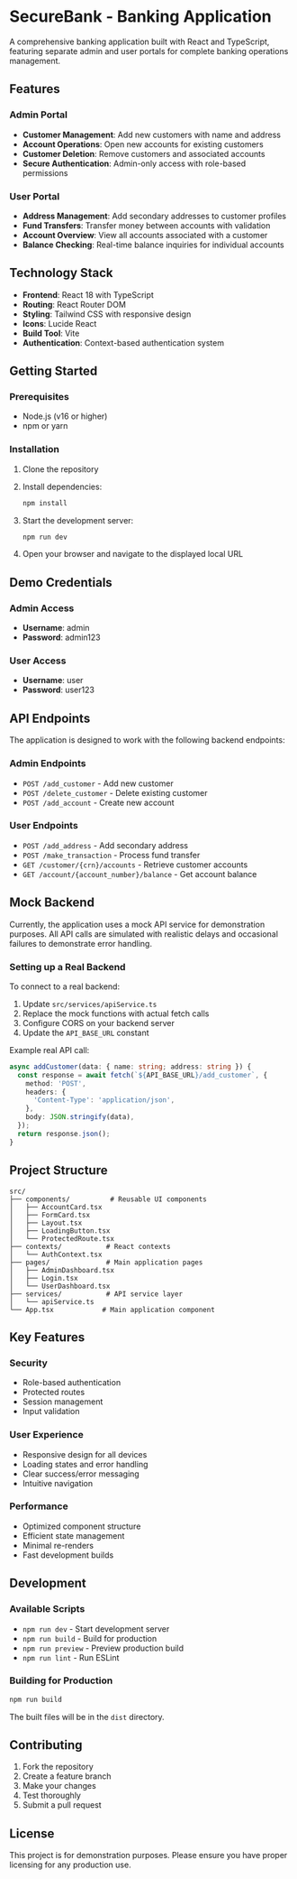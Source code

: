 # SecureBank - Banking Application

A comprehensive banking application built with React and TypeScript, featuring separate admin and user portals for complete banking operations management.

## Features

### Admin Portal
- **Customer Management**: Add new customers with name and address
- **Account Operations**: Open new accounts for existing customers
- **Customer Deletion**: Remove customers and associated accounts
- **Secure Authentication**: Admin-only access with role-based permissions

### User Portal
- **Address Management**: Add secondary addresses to customer profiles
- **Fund Transfers**: Transfer money between accounts with validation
- **Account Overview**: View all accounts associated with a customer
- **Balance Checking**: Real-time balance inquiries for individual accounts

## Technology Stack

- **Frontend**: React 18 with TypeScript
- **Routing**: React Router DOM
- **Styling**: Tailwind CSS with responsive design
- **Icons**: Lucide React
- **Build Tool**: Vite
- **Authentication**: Context-based authentication system

## Getting Started

### Prerequisites
- Node.js (v16 or higher)
- npm or yarn

### Installation

1. Clone the repository
2. Install dependencies:
   ```bash
   npm install
   ```

3. Start the development server:
   ```bash
   npm run dev
   ```

4. Open your browser and navigate to the displayed local URL

## Demo Credentials

### Admin Access
- **Username**: admin
- **Password**: admin123

### User Access
- **Username**: user
- **Password**: user123

## API Endpoints

The application is designed to work with the following backend endpoints:

### Admin Endpoints
- `POST /add_customer` - Add new customer
- `POST /delete_customer` - Delete existing customer
- `POST /add_account` - Create new account

### User Endpoints
- `POST /add_address` - Add secondary address
- `POST /make_transaction` - Process fund transfer
- `GET /customer/{crn}/accounts` - Retrieve customer accounts
- `GET /account/{account_number}/balance` - Get account balance

## Mock Backend

Currently, the application uses a mock API service for demonstration purposes. All API calls are simulated with realistic delays and occasional failures to demonstrate error handling.

### Setting up a Real Backend

To connect to a real backend:

1. Update `src/services/apiService.ts`
2. Replace the mock functions with actual fetch calls
3. Configure CORS on your backend server
4. Update the `API_BASE_URL` constant

Example real API call:
```typescript
async addCustomer(data: { name: string; address: string }) {
  const response = await fetch(`${API_BASE_URL}/add_customer`, {
    method: 'POST',
    headers: {
      'Content-Type': 'application/json',
    },
    body: JSON.stringify(data),
  });
  return response.json();
}
```

## Project Structure

```
src/
├── components/          # Reusable UI components
│   ├── AccountCard.tsx
│   ├── FormCard.tsx
│   ├── Layout.tsx
│   ├── LoadingButton.tsx
│   └── ProtectedRoute.tsx
├── contexts/           # React contexts
│   └── AuthContext.tsx
├── pages/              # Main application pages
│   ├── AdminDashboard.tsx
│   ├── Login.tsx
│   └── UserDashboard.tsx
├── services/           # API service layer
│   └── apiService.ts
└── App.tsx            # Main application component
```

## Key Features

### Security
- Role-based authentication
- Protected routes
- Session management
- Input validation

### User Experience
- Responsive design for all devices
- Loading states and error handling
- Clear success/error messaging
- Intuitive navigation

### Performance
- Optimized component structure
- Efficient state management
- Minimal re-renders
- Fast development builds

## Development

### Available Scripts
- `npm run dev` - Start development server
- `npm run build` - Build for production
- `npm run preview` - Preview production build
- `npm run lint` - Run ESLint

### Building for Production
```bash
npm run build
```

The built files will be in the `dist` directory.

## Contributing

1. Fork the repository
2. Create a feature branch
3. Make your changes
4. Test thoroughly
5. Submit a pull request

## License

This project is for demonstration purposes. Please ensure you have proper licensing for any production use.